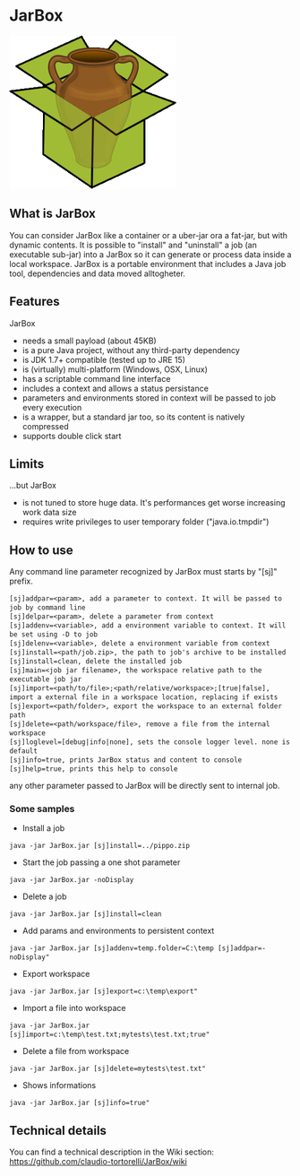 # JarBox

![logo](./JarBox/docs/logo/jarbox_logo.gif)

## What is JarBox
You can consider JarBox like a container or a uber-jar ora a fat-jar, but with dynamic contents. 
It is possible to "install" and "uninstall" a job (an executable sub-jar) into a JarBox so it can generate or process data inside a local workspace.
JarBox is a portable environment that includes a Java job tool, dependencies and data moved alltogheter.


## Features
JarBox
- needs a small payload (about 45KB) 
- is a pure Java project, without any third-party dependency
- is JDK 1.7+ compatible (tested up to JRE 15) 
- is (virtually) multi-platform (Windows, OSX, Linux)
- has a scriptable command line interface
- includes a context and allows a status persistance
- parameters and environments stored in context will be passed to job every execution
- is a wrapper, but a standard jar too, so its content is natively compressed
- supports double click start

## Limits
...but JarBox
- is not tuned to store huge data. It's performances get worse increasing work data size
- requires write privileges to user temporary folder ("java.io.tmpdir")

## How to use
Any command line parameter recognized by JarBox must starts by "[sj]" prefix.
```
[sj]addpar=<param>, add a parameter to context. It will be passed to job by command line
[sj]delpar=<param>, delete a parameter from context
[sj]addenv=<variable>, add a environment variable to context. It will be set using -D to job
[sj]delenv=<variable>, delete a environment variable from context
[sj]install=<path/job.zip>, the path to job's archive to be installed
[sj]install=clean, delete the installed job
[sj]main=<job jar filename>, the workspace relative path to the executable job jar
[sj]import=<path/to/file>;<path/relative/workspace>;[true|false], import a external file in a workspace location, replacing if exists
[sj]export=<path/folder>, export the workspace to an external folder path
[sj]delete=<path/workspace/file>, remove a file from the internal workspace
[sj]loglevel=[debug|info|none], sets the console logger level. none is default
[sj]info=true, prints JarBox status and content to console
[sj]help=true, prints this help to console
```  
any other parameter passed to JarBox will be directly sent to internal job.  

### Some samples
- Install a job
```
java -jar JarBox.jar [sj]install=../pippo.zip
```
- Start the job passing a one shot parameter
```
java -jar JarBox.jar -noDisplay
```
- Delete a job
```
java -jar JarBox.jar [sj]install=clean
```  
- Add params and environments to persistent context
```
java -jar JarBox.jar [sj]addenv=temp.folder=C:\temp [sj]addpar=-noDisplay"
```
- Export workspace
```
java -jar JarBox.jar [sj]export=c:\temp\export"
```
- Import a file into workspace
```
java -jar JarBox.jar [sj]import=c:\temp\test.txt;mytests\test.txt;true"
```
- Delete a file from workspace
```
java -jar JarBox.jar [sj]delete=mytests\test.txt"
```
- Shows informations
```
java -jar JarBox.jar [sj]info=true"
```

## Technical details
You can find a technical description in the Wiki section: https://github.com/claudio-tortorelli/JarBox/wiki
